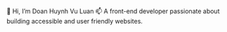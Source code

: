   👋 Hi, I’m Doan Huynh Vu Luan
  📫 A front-end developer passionate about building accessible and user friendly websites.

<!---
LuanDHV/LuanDHV is a ✨ special ✨ repository because its `README.md` (this file) appears on your GitHub profile.
You can click the Preview link to take a look at your changes.
--->
